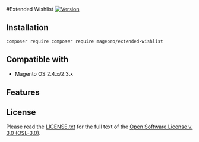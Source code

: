 #Extended Wishlist
[![Version](https://img.shields.io/badge/v1.0.0-beta-yellowgreen)](https://github.com/mageprocommunity/extended-wishlist)

## Installation

`composer require composer require magepro/extended-wishlist`

## Compatible with

* Magento OS 2.4.x/2.3.x

## Features

## License
Please read the [LICENSE.txt](https://github.com/mageprocommunity/extended-wishlist/blob/master/LICENSE.txt) for the full text of the [Open Software License v. 3.0 (OSL-3.0)](http://opensource.org/licenses/osl-3.0.php).
